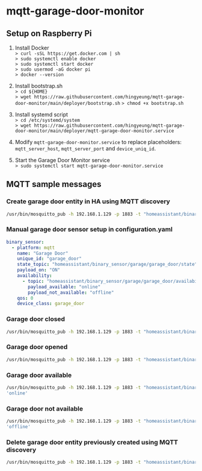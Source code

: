 # mqtt-garage-door-monitor

## Setup on Raspberry Pi
1. Install Docker  
`> curl -sSL https://get.docker.com | sh`  
`> sudo systemctl enable docker`  
`> sudo systemctl start docker`  
`> sudo usermod -aG docker pi`  
`> docker --version` 

1. Install bootstrap.sh  
`> cd ${HOME}`  
`> wget https://raw.githubusercontent.com/hingyeung/mqtt-garage-door-monitor/main/deployer/bootstrap.sh`
`> chmod +x bootstrap.sh`

1. Install systemd script  
`> cd /etc/systemd/system`  
`> wget https://raw.githubusercontent.com/hingyeung/mqtt-garage-door-monitor/main/deployer/mqtt-garage-door-monitor.service`  

1. Modify `mqtt-garage-door-monitor.service` to replace placeholders: `mqtt_server_host`, `mqtt_server_port` and `device_uniq_id`.

1. Start the Garage Door Monitor service  
`> sudo systemctl start mqtt-garage-door-monitor.service`

## MQTT sample messages
### Create garage door entity in HA using MQTT discovery
```bash
/usr/bin/mosquitto_pub -h 192.168.1.129 -p 1883 -t "homeassistant/binary_sensor/garage/garage_door/config" -m '{ "name": "Garage Door", "uniq_id": "garage/garage_door", "stat_t": "homeassistant/binary_sensor/garage/garage_door/state", "qos": 1, "payload_open": "ON", "payload_close": "OFF", "dev_cla": "garage_door", "pl_avail": "online", "pl_not_avail": "offline", "value_template": "{{ value_json.state }}" }'
```

### Manual garage door sensor setup in configuration.yaml
```yaml
binary_sensor:
  - platform: mqtt
    name: "Garage Door"
    unique_id: "garage_door"
    state_topic: "homeassistant/binary_sensor/garage/garage_door/state"
    payload_on: "ON"
    availability:
      - topic: "homeassistant/binary_sensor/garage/garage_door/availability"
        payload_available: "online"
        payload_not_available: "offline"
    qos: 0
    device_class: garage_door
```

### Garage door closed
```bash
/usr/bin/mosquitto_pub -h 192.168.1.129 -p 1883 -t "homeassistant/binary_sensor/garage/garage_door/state" -m 'OFF'
```

### Garage door opened
```bash
/usr/bin/mosquitto_pub -h 192.168.1.129 -p 1883 -t "homeassistant/binary_sensor/garage/garage_door/state" -m 'ON'
```

### Garage door available
```bash
/usr/bin/mosquitto_pub -h 192.168.1.129 -p 1883 -t "homeassistant/binary_sensor/garage/garage_door/availability" -m
'online'
```

### Garage door not available
```bash
/usr/bin/mosquitto_pub -h 192.168.1.129 -p 1883 -t "homeassistant/binary_sensor/garage/garage_door/availability" -m
'offline'
```

### Delete garage door entity previously created using MQTT discovery
```bash
/usr/bin/mosquitto_pub -h 192.168.1.129 -p 1883 -t "homeassistant/binary_sensor/garage/garage_door/config" -m ''
```
